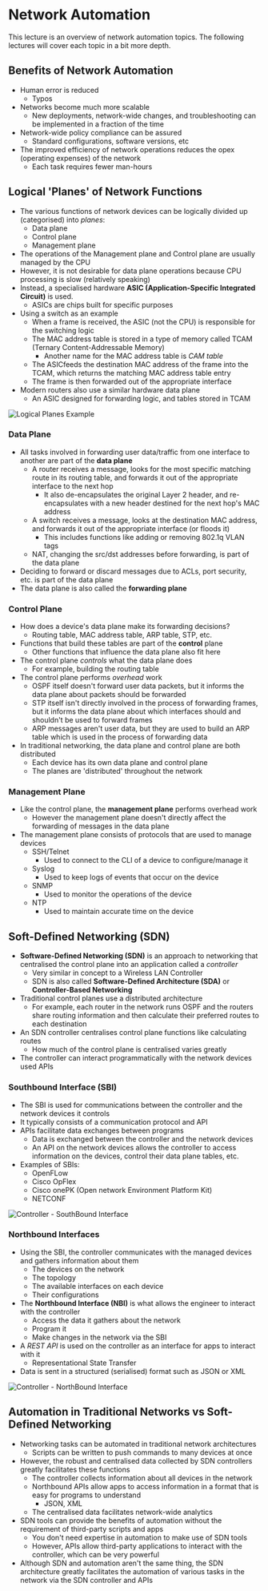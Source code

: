 # Network Automation

This lecture is an overview of network automation topics. The following lectures will cover each topic in a bit more depth.

## Benefits of Network Automation

- Human error is reduced
  - Typos
- Networks become much more scalable
  - New deployments, network-wide changes, and troubleshooting can be implemented in a fraction of the time
- Network-wide policy compliance can be assured
  - Standard configurations, software versions, etc
- The improved efficiency of network operations reduces the opex (operating expenses) of the network
  - Each task requires fewer man-hours

## Logical 'Planes' of Network Functions

- The various functions of network devices can be logically divided up (categorised) into *planes*:
  - Data plane
  - Control plane
  - Management plane
- The operations of the Management plane and Control plane are usually managed by the CPU
- However, it is not desirable for data plane operations because CPU processing is slow (relatively speaking)
- Instead, a specialised hardware **ASIC (Application-Specific Integrated Circuit)** is used.
  - ASICs are chips built for specific purposes
- Using a switch as an example
  - When a frame is received, the ASIC (not the CPU) is responsible for the switching logic
  - The MAC address table is stored in a type of memory called TCAM (Ternary Content-Addressable Memory)
    - Another name for the MAC address table is *CAM table*
  - The ASICfeeds the destination MAC address of the frame into the TCAM, which returns the matching MAC address table entry
  - The frame is then forwarded out of the appropriate interface
- Modern routers also use a similar hardware data plane
  - An ASIC designed for forwarding logic, and tables stored in TCAM

![Logical Planes Example](./images/logical_planes_example.png)

### Data Plane

- All tasks involved in forwarding user data/traffic from one interface to another are part of the **data plane**
  - A router receives a message, looks for the most specific matching route in its routing table, and forwards it out of the appropriate interface to the next hop
    - It also de-encapsulates the original Layer 2 header, and re-encapsulates with a new header destined for the next hop's MAC address
  - A switch receives a message, looks at the destination MAC address, and forwards it out of the appropriate interface (or floods it)
    - This includes functions like adding or removing 802.1q VLAN tags
  - NAT, changing the src/dst addresses before forwarding, is part of the data plane
- Deciding to forward or discard messages due to ACLs, port security, etc. is part of the data plane
- The data plane is also called the **forwarding plane**

### Control Plane

- How does a device's data plane make its forwarding decisions?
  - Routing table, MAC address table, ARP table, STP, etc.
- Functions that build these tables are part of the **control** plane
  - Other functions that influence the data plane also fit here
- The control plane *controls* what the data plane does
  - For example, building the routing table
- The control plane performs *overhead* work
  - OSPF itself doesn't forward user data packets, but it informs the data plane about packets should be forwarded
  - STP itself isn't directly involved in the process of forwarding frames, but it informs the data plane about which interfaces should and shouldn't be used to forward frames
  - ARP messages aren't user data, but they are used to build an ARP table which is used in the process of forwarding data
- In traditional networking, the data plane and control plane are both distributed
  - Each device has its own data plane and control plane
  - The planes are 'distributed' throughout the network

### Management Plane

- Like the control plane, the **management plane** performs overhead work
  - However the management plane doesn't directly affect the forwarding of messages in the data plane
- The management plane consists of protocols that are used to manage devices
  - SSH/Telnet
    - Used to connect to the CLI of a device to configure/manage it
  - Syslog
    - Used to keep logs of events that occur on the device
  - SNMP
    - Used to monitor the operations of the device
  - NTP
    - Used to maintain accurate time on the device

## Soft-Defined Networking (SDN)

- **Software-Defined Networking (SDN)** is an approach to networking that centralised the control plane into an application called a *controller*
  - Very similar in concept to a Wireless LAN Controller
  - SDN is also called **Software-Defined Architecture (SDA)** or **Controller-Based Networking**
- Traditional control planes use a distributed architecture
  - For example, each router in the network runs OSPF and the routers share routing information and then calculate their preferred routes to each destination
- An SDN controller centralises control plane functions like calculating routes
  - How much of the control plane is centralised varies greatly
- The controller can interact programmatically with the network devices used APIs

### Southbound Interface (SBI)

- The SBI is used for communications between the controller and the network devices it controls
- It typically consists of a communication protocol and API
- APIs facilitate data exchanges between programs
  - Data is exchanged between the controller and the network devices
  - An API on the network devices allows the controller to access information on the devices, control their data plane tables, etc.
- Examples of SBIs:
  - OpenFLow
  - Cisco OpFlex
  - Cisco onePK (Open network Environment Platform Kit)
  - NETCONF

![Controller - SouthBound Interface](./images/controller_sbi.png)

### Northbound Interfaces

- Using the SBI, the controller communicates with the managed devices and gathers information about them
  - The devices on the network
  - The topology
  - The available interfaces on each device
  - Their configurations
- The **Northbound Interface (NBI)** is what allows the engineer to interact with the controller
  - Access the data it gathers about the network
  - Program it
  - Make changes in the network via the SBI
- A *REST API* is used on the controller as an interface for apps to interact with it
  - Representational State Transfer
- Data is sent in a structured (serialised) format such as JSON or XML

![Controller - NorthBound Interface](./images/controller_nbi.png)

## Automation in Traditional Networks vs Soft-Defined Networking

- Networking tasks can be automated in traditional network architectures
  - Scripts can be written to push commands to many devices at once
- However, the robust and centralised data collected by SDN controllers greatly facilitates these functions
  - The controller collects information about all devices in the network
  - Northbound APIs allow apps to access information in a format that is easy for programs to understand
    - JSON, XML
  - The centralised data facilitates network-wide analytics
- SDN tools can provide the benefits of automation without the requirement of third-party scripts and apps
  - You don't need expertise in automation to make use of SDN tools
  - However, APIs allow third-party applications to interact with the controller, which can be very powerful
- Although SDN and automation aren't the same thing, the SDN architecture greatly facilitates the automation of various tasks in the network via the SDN controller and APIs

